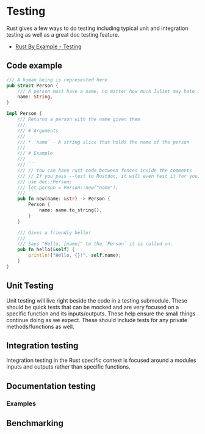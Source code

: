 # Testing <!-- omit in toc -->

Rust gives a few ways to do testing including typical unit and integration
testing as well as a great doc testing feature.

- [Rust By Example - Testing]

## Code example

````rust
/// A human being is represented here
pub struct Person {
    /// A person must have a name, no matter how much Juliet may hate it
    name: String,
}

impl Person {
    /// Returns a person with the name given them
    ///
    /// # Arguments
    ///
    /// * `name` - A string slice that holds the name of the person
    ///
    /// # Example
    ///
    /// ```
    /// // You can have rust code between fences inside the comments
    /// // If you pass --test to Rustdoc, it will even test it for you!
    /// use doc::Person;
    /// let person = Person::new("name");
    /// ```
    pub fn new(name: &str) -> Person {
        Person {
            name: name.to_string(),
        }
    }

    /// Gives a friendly hello!
    ///
    /// Says "Hello, [name]" to the `Person` it is called on.
    pub fn hello(&self) {
        println!("Hello, {}!", self.name);
    }
}
````

## Unit Testing

Unit testing will live right beside the code in a testing submodule. These should be quick tests
that can be mocked and are very focused on a specific function and its inputs/outputs. These
help ensure the small things continue doing as we expect. These should include tests for any private
methods/functions as well.

## Integration testing

Integration testing in the Rust specific context is focused around a modules inputs and outputs rather than
specific functions.

## Documentation testing

### Examples

## Benchmarking

[rust by example - testing]: https://doc.rust-lang.org/stable/rust-by-example/testing.html
